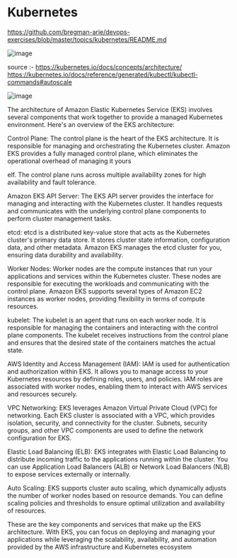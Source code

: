 # Kubernetes


https://github.com/bregman-arie/devops-exercises/blob/master/topics/kubernetes/README.md



![image](https://github.com/bowale01/Kubernetes/assets/37187773/1b3dac71-1a04-4751-938c-69c55b205585)

source :- https://kubernetes.io/docs/concepts/architecture/    
          https://kubernetes.io/docs/reference/generated/kubectl/kubectl-commands#autoscale


![image](https://github.com/user-attachments/assets/4f66e891-4a15-4589-bf87-95ba75df2f5c)



The architecture of Amazon Elastic Kubernetes Service (EKS) involves several components that work together to provide a managed Kubernetes environment. Here's an overview of the EKS architecture:

 Control Plane:
The control plane is the heart of the EKS architecture. It is responsible for managing and orchestrating the Kubernetes cluster. Amazon EKS provides a fully managed control plane, which eliminates the operational overhead of managing it yours

elf. The control plane runs across multiple availability zones for high availability and fault tolerance.

Amazon EKS API Server:
The EKS API server provides the interface for managing and interacting with the Kubernetes cluster. It handles requests and communicates with the underlying control plane components to perform cluster management tasks.

etcd:
etcd is a distributed key-value store that acts as the Kubernetes cluster's primary data store. It stores cluster state information, configuration data, and other metadata. Amazon EKS manages the etcd cluster for you, ensuring data durability and availability.

Worker Nodes:
Worker nodes are the compute instances that run your applications and services within the Kubernetes cluster. These nodes are responsible for executing the workloads and communicating with the control plane. Amazon EKS supports several types of Amazon EC2 instances as worker nodes, providing flexibility in terms of compute resources.

kubelet:
The kubelet is an agent that runs on each worker node. It is responsible for managing the containers and interacting with the control plane components. The kubelet receives instructions from the control plane and ensures that the desired state of the containers matches the actual state.

AWS Identity and Access Management (IAM):
IAM is used for authentication and authorization within EKS. It allows you to manage access to your Kubernetes resources by defining roles, users, and policies. IAM roles are associated with worker nodes, enabling them to interact with AWS services and resources securely.

VPC Networking:
EKS leverages Amazon Virtual Private Cloud (VPC) for networking. Each EKS cluster is associated with a VPC, which provides isolation, security, and connectivity for the cluster. Subnets, security groups, and other VPC components are used to define the network configuration for EKS.

Elastic Load Balancing (ELB):
EKS integrates with Elastic Load Balancing to distribute incoming traffic to the applications running within the cluster. You can use Application Load Balancers (ALB) or Network Load Balancers (NLB) to expose services externally or internally.

Auto Scaling:
EKS supports cluster auto scaling, which dynamically adjusts the number of worker nodes based on resource demands. You can define scaling policies and thresholds to ensure optimal utilization and availability of resources.

These are the key components and services that make up the EKS architecture. With EKS, you can focus on deploying and managing your applications while leveraging the scalability, availability, and automation provided by the AWS infrastructure and Kubernetes ecosystem
